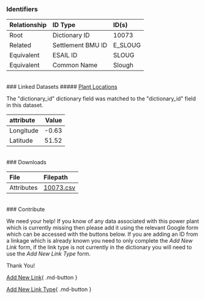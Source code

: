 ### Identifiers

| Relationship   | ID Type           | ID(s)   |
|:---------------|:------------------|:--------|
| Root           | Dictionary ID     | 10073   |
| Related        | Settlement BMU ID | E_SLOUG |
| Equivalent     | ESAIL ID          | SLOUG   |
| Equivalent     | Common Name       | Slough  |

<br>
### Linked Datasets
##### <a href="https://osuked.github.io/Power-Station-Dictionary/datasets/plant-locations">Plant Locations</a>



The "dictionary_id" dictionary field was matched to the "dictionary_id" field in this dataset.

| attribute   |   Value |
|:------------|--------:|
| Longitude   |   -0.63 |
| Latitude    |   51.52 |


<br>
### Downloads


| File       | Filepath                                                                              |
|:-----------|:--------------------------------------------------------------------------------------|
| Attributes | [10073.csv](https://osuked.github.io/Power-Station-Dictionary/object_attrs/10073.csv) |


<br>
### Contribute

We need your help! If you know of any data associated with this power plant which is currently missing then please add it using the relevant Google form which can be accessed with the buttons below.  If you are adding an ID from a linkage which is already known you need to only complete the *Add New Link* form, if the link type is not currently in the dictionary you will need to use the *Add New Link Type* form.

Thank You!

[Add New Link](https://docs.google.com/forms/d/e/1FAIpQLSc5jRsQ7NgiLLXbwo9PUdwTQyuqbRwThltG56-o6NVSe7E_nw/viewform?usp=pp_url&entry.251912331=10073){ .md-button }

[Add New Link Type](https://docs.google.com/forms/d/e/1FAIpQLSdQfLmfOR0Vw4Z7gDQAIhBbqIifd1RuSFPKmDQpROhOqjo7ew/viewform?usp=pp_url&entry.2141539628=10073){ .md-button }